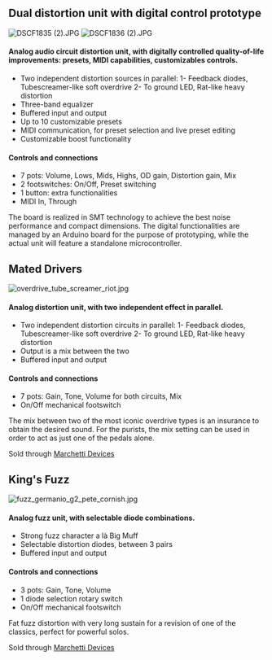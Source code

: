 ## Dual distortion unit with digital control prototype
![DSCF1835 (2).JPG](https://www.dropbox.com/s/pzu6kgbonxpo5zr/DSCF1835%20%282%29.JPG?dl=0&raw=1)
![DSCF1836 (2).JPG](https://www.dropbox.com/s/sg1tj5b9p5mko27/DSCF1836%20%282%29.JPG?dl=0&raw=1)

#### Analog audio circuit distortion unit, with digitally controlled quality-of-life improvements: presets, MIDI capabilities, customizables controls.
- Two independent distortion sources in parallel: 
    1- Feedback diodes, Tubescreamer-like soft overdrive
    2- To ground LED, Rat-like heavy distortion
- Three-band equalizer 
- Buffered input and output
- Up to 10 customizable presets
- MIDI communication, for preset selection and live preset editing
- Customizable boost functionality

#### Controls and connections
- 7 pots: Volume, Lows, Mids, Highs, OD gain, Distortion gain, Mix
- 2 footswitches: On/Off, Preset switching
- 1 button: extra functionalities
- MIDI In, Through

The board is realized in SMT technology to achieve the best noise performance and compact dimensions. The digital functionalities are managed by an Arduino board for the purpose of prototyping, while the actual unit will feature a standalone microcontroller.

## Mated Drivers
![overdrive_tube_screamer_riot.jpg](https://www.dropbox.com/s/iecwqshdejzmvyz/overdrive_tube_screamer_riot.jpg?dl=0&raw=1)
#### Analog distortion unit, with two independent effect in parallel.
- Two independent distortion circuits in parallel: 
    1- Feedback diodes, Tubescreamer-like soft overdrive
    2- To ground LED, Rat-like heavy distortion
- Output is a mix between the two
- Buffered input and output

#### Controls and connections
- 7 pots: Gain, Tone, Volume for both circuits, Mix
- On/Off mechanical footswitch

The mix between two of the most iconic overdrive types is an insurance to obtain the desired sound. For the purists, the mix setting can be used in order to act as just one of the pedals alone.

Sold through [Marchetti Devices][march]

## King's Fuzz
![fuzz_germanio_g2_pete_cornish.jpg](https://www.dropbox.com/s/wfmdm6l5dcg4frg/fuzz_germanio_g2_pete_cornish.jpg?dl=0&raw=1)

#### Analog fuzz unit, with selectable diode combinations.
- Strong fuzz character a là Big Muff
- Selectable distortion diodes, between 3 pairs
- Buffered input and output

#### Controls and connections
- 3 pots: Gain, Tone, Volume
- 1 diode selection rotary switch
- On/Off mechanical footswitch

Fat fuzz distortion with very long sustain for a revision of one of the classics, perfect for powerful solos.

Sold through [Marchetti Devices][march]

[march]: <https://www.facebook.com/MarchettiCustomDevices/>
